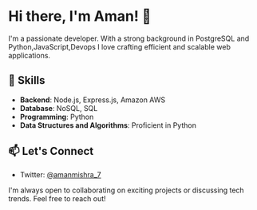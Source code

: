 # Hi there, I'm Aman! 👋

I'm a passionate  developer. With a strong background in PostgreSQL and Python,JavaScript,Devops I love crafting efficient and scalable web applications.

## 🚀 Skills

- **Backend**: Node.js, Express.js, Amazon AWS
- **Database**: NoSQL, SQL
- **Programming**: Python
- **Data Structures and Algorithms**: Proficient in Python

## 📫 Let's Connect

- Twitter: [@amanmishra_7](https://twitter.com/amanmishra_7)

I'm always open to collaborating on exciting projects or discussing tech trends. Feel free to reach out!
